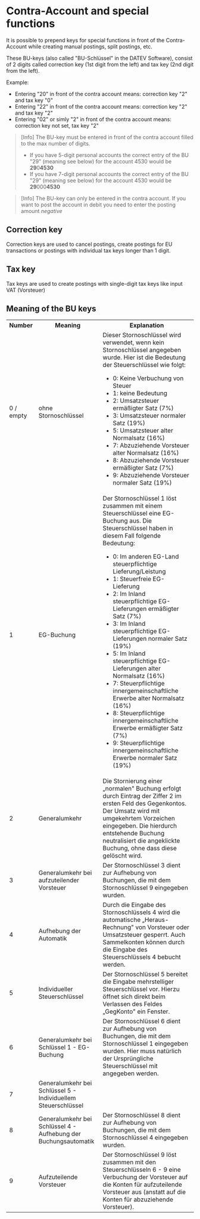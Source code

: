 
# Contra-Account and special functions

It is possible to prepend keys for special functions in front of the Contra-Account while creating manual postings, split postings, etc.

These BU-keys (also called "BU-Schlüssel" in the DATEV Software), consist of 2 digits called correction key (1st digit from the left) and tax key (2nd digit from the left).

Example:
* Entering "20" in front of the contra account means: correction key "2" and tax key "0"
* Entering "22" in front of the contra account means: correction key "2" and tax key "2" 
* Entering "02" or simly "2" in front of the contra account means: correction key not set, tax key "2"

> [Info] The BU-key must be entered in front of the contra account filled to the max number of digits. 
>
> * If you have 5-digit personal accounts the correct entry of the BU "29" (meaning see below) for the account 4530 would be <b>29</b>0<b>4530</b>
> * If you have 7-digit personal accounts the correct entry of the BU "29" (meaning see below) for the account 4530 would be <b>29</b>000<b>4530</b>

> [Info] The BU-key can only be entered in the contra account. If you want to post the account in debit you need to enter the posting amount *negative* 

## Correction key

Correction keys are used to cancel postings, create postings for EU transactions or postings with individual tax keys longer than 1 digit.

## Tax key

Tax keys are used to create postings with single-digit tax keys like input VAT (Vorsteuer) 

## Meaning of the BU keys
<table>
    <tr>
        <th>Number</th>
        <th>Meaning</th>
        <th>Explanation</th>
    </tr>
    <tr>
        <td>0 / empty</td>
        <td>ohne Stornoschlüssel</td>
        <td>Dieser Stornoschlüssel wird verwendet, wenn kein Stornoschlüssel angegeben wurde. Hier ist die Bedeutung der Steuerschlüssel wie folgt:

* 0: Keine Verbuchung von Steuer
* 1: keine Bedeutung
* 2: Umsatzsteuer ermäßigter Satz (7%)
* 3: Umsatzsteuer normaler Satz (19%)
* 5: Umsatzsteuer alter Normalsatz (16%)
* 7: Abzuziehende Vorsteuer alter Normalsatz (16%)
* 8: Abzuziehende Vorsteuer ermäßigter Satz (7%)
* 9: Abzuziehende Vorsteuer normaler Satz (19%)
</td>
    </tr>
    <tr>
        <td>1</td>
        <td>EG-Buchung</td>
        <td>Der Stornoschlüssel 1 löst zusammen mit einem Steuerschlüssel eine EG-Buchung aus. Die Steuerschlüssel haben in diesem Fall folgende Bedeutung:

* 0: Im anderen EG-Land steuerpflichtige Lieferung/Leistung
* 1: Steuerfreie EG-Lieferung
* 2: Im Inland steuerpflichtige EG-Lieferungen ermäßigter Satz (7%)
* 3: Im Inland steuerpflichtige EG-Lieferungen normaler Satz (19%)
* 5: Im Inland steuerpflichtige EG-Lieferungen alter Normalsatz (16%)
* 7: Steuerpflichtige innergemeinschaftliche Erwerbe alter Normalsatz (16%)
* 8: Steuerpflichtige innergemeinschaftliche Erwerbe ermäßigter Satz (7%)
* 9: Steuerpflichtige innergemeinschaftliche Erwerbe normaler Satz (19%)
</td>
    </tr>
    <tr>
        <td>2</td>
        <td>Generalumkehr</td>
        <td>Die Stornierung einer „normalen" Buchung erfolgt durch Eintrag der Ziffer 2 im ersten Feld des Gegenkontos. Der Umsatz wird mit umgekehrtem Vorzeichen eingegeben. Die hierdurch entstehende Buchung neutralisiert die angeklickte Buchung, ohne dass diese gelöscht wird.</td>
    </tr>
    <tr>
        <td>3</td>
        <td>Generalumkehr bei aufzuteilender Vorsteuer</td>
        <td>Der Stornoschlüssel 3 dient zur Aufhebung von Buchungen, die mit dem Stornoschlüssel 9 eingegeben wurden.</td>
    </tr>
    <tr>
        <td>4</td>
        <td>Aufhebung der Automatik</td>
        <td>Durch die Eingabe des Stornoschlüssels 4 wird die automatische „Heraus-Rechnung" von Vorsteuer oder Umsatzsteuer gesperrt. Auch Sammelkonten können durch die Eingabe des Steuerschlüssels 4 bebucht werden.</td>
    </tr>
    <tr>
        <td>5</td>
        <td>Individueller Steuerschlüssel</td>
        <td>Der Stornoschlüssel 5 bereitet die Eingabe mehrstelliger Steuerschlüssel vor. Hierzu öffnet sich direkt beim Verlassen des Feldes „GegKonto" ein Fenster.</td>
    </tr>
    <tr>
        <td>6</td>
        <td>Generalumkehr bei Schlüssel 1 - EG-Buchung</td>
        <td>Der Stornoschlüssel 6 dient zur Aufhebung von Buchungen, die mit dem Stornoschlüssel 1 eingegeben wurden. Hier muss natürlich der Ursprüngliche Steuerschlüssel mit angegeben werden.</td>
    </tr>
    <tr>
        <td>7</td>
        <td>Generalumkehr bei Schlüssel 5 -  Individuellem Steuerschlüssel</td>
        <td></td>
    </tr>
    <tr>
        <td>8</td>
        <td>Generalumkehr bei Schlüssel 4 - Aufhebung der Buchungsautomatik</td>
        <td>Der Stornoschlüssel 8 dient zur Aufhebung von Buchungen, die mit dem Stornoschlüssel 4 eingegeben wurden.</td>
    </tr>
    <tr>
        <td>9</td>
        <td>Aufzuteilende Vorsteuer</td>
        <td>Der Stornoschlüssel 9 löst zusammen mit den Steuerschlüsseln 6 - 9 eine Verbuchung der Vorsteuer auf die Konten für aufzuteilende Vorsteuer aus (anstatt auf die Konten für abzuziehende Vorsteuer).</td>
    </tr>
</table>
